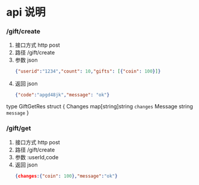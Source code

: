 # api 说明

### /gift/create
1. 接口方式	http post
2. 路径	/gift/create
3. 参数	json 
    ```json
    {"userid":"1234","count": 10,"gifts": [{"coin": 100}]}
    ```
4. 返回  json 
    ```json
    {"code":"apgd48jk","message": "ok"}
    ```

type GiftGetRes struct {
	Changes map[string]string `changes`
	Message string         `message`
}
### /gift/get
1. 接口方式	http post
2. 路径	/gift/create
3. 参数	:userId,code 
4. 返回  json 
    ```json
    {changes:{"coin": 100},"message":"ok"}
    ```
